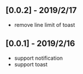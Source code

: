 ## [0.0.2] - 2019/2/17

* remove line limit of toast


## [0.0.1] - 2019/2/16

* support notification
* support toast
